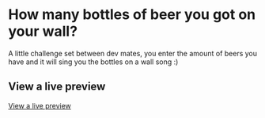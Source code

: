 # How many bottles of beer you got on your wall?
A little challenge set between dev mates, you enter the amount of beers you have and it will sing you the bottles on a wall song :)

## View a live preview
[View a live preview](http://bottles.xombi.co.uk)
